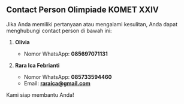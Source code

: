 ## Contact Person Olimpiade KOMET XXIV

Jika Anda memiliki pertanyaan atau mengalami kesulitan, Anda dapat menghubungi contact person di bawah ini:

1. **Olivia**  
   - Nomor WhatsApp: **085697071131**

2. **Rara Ica Febrianti**  
   - Nomor WhatsApp: **085733594460**
   - Email: **raraica@gmail.com**

Kami siap membantu Anda!
